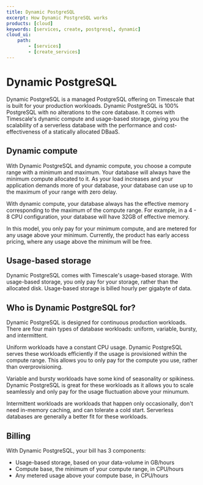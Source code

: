 ```yaml
---
title: Dynamic PostgreSQL
excerpt: How Dynamic PostgreSQL works
products: [cloud]
keywords: [services, create, postgresql, dynamic]
cloud_ui:
    path:
        - [services]
        - [create_services]
---
```


# Dynamic PostgreSQL

Dynamic PostgreSQL is a managed PostgreSQL offering on Timescale that is built 
for your production workloads. Dynamic PostgreSQL is 100% PostgreSQL with no 
alterations to the core database. It comes with Timescale's dynamic compute and 
usage-based storage, giving you the scalability of a serverless database with 
the performance and cost-effectiveness of a statically allocated DBaaS.

## Dynamic compute

With Dynamic PostgreSQL and dynamic compute, you choose a compute range with a 
minimum and maximum. Your database will always have the minimum compute 
allocated to it. As your load increases and your application demands more of 
your database, your database can use up to the maximum of your range with zero 
delay.

With dynamic compute, your database always has the effective memory 
corresponding to the maximum of the compute range. For example, in a 4 - 8 CPU
configuration, your database will have 32GB of effective memory. 

In this model, you only pay for your minimum compute, and are metered for any 
usage above your minimum. Currently, the product has early access pricing, 
where any usage above the minimum will be free.

## Usage-based storage

Dynamic PostgreSQL comes with Timescale's usage-based storage. With usage-based 
storage, you only pay for your storage, rather than the allocated disk. 
Usage-based storage is billed hourly per gigabyte of data.

## Who is Dynamic PostgreSQL for?

Dynamic PostgreSQL is designed for continuous production workloads. There are 
four main types of database workloads: uniform, variable, bursty, and 
intermittent.

Uniform workloads have a constant CPU usage. Dynamic PostgreSQL serves these 
workloads efficiently if the usage is provisioned within the compute range. 
This allows you to only pay for the compute you use, rather than 
overprovisioning.

Variable and bursty workloads have some kind of seasonality or spikiness. 
Dynamic PostgreSQL is great for these workloads as it allows you to scale 
seamlessly and only pay for the usage fluctuation above your minumum.

Intermittent workloads are workloads that happen only occasionally, don't need 
in-memory caching, and can tolerate a cold start. Serverless databases are 
generally a better fit for these workloads.

## Billing

With Dynamic PostgreSQL, your bill has 3 components: 
*   Usage-based storage, based on your data-volume in GB/hours
*   Compute base, the minimum of your compute range, in CPU/hours
*   Any metered usage above your compute base, in CPU/hours


